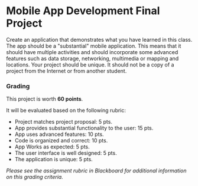 # Mobile App Development Final Project

Create an application that demonstrates what you have learned in this class.  The app  should be a "substantial" mobile application.  This means that it should have multiple activities and should incorporate some advanced features such as data storage,  networking, multimedia or mapping and locations.  Your project should be unique.  It should not be a copy of a project from the Internet or from another student.  

### Grading
This project is worth **60 points**.

It will be evaluated based on the following rubric:
- Project matches project proposal: 5 pts.
- App provides substantial functionality to the user: 15 pts.
- App uses advanced features: 10 pts.
- Code is organized and correct: 10 pts.
- App Works as expected: 5 pts.
- The user interface is well designed: 5 pts.
- The application is unique: 5 pts.


*Please see the assignment rubric in Blackboard for additional  information on this grading criteria.*
